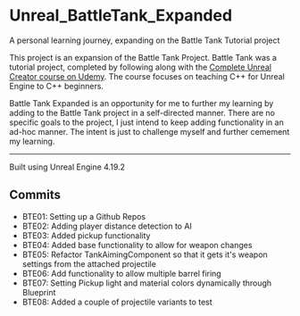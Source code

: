 # Unreal_BattleTank_Expanded
A personal learning journey, expanding on the Battle Tank Tutorial project

This project is an expansion of the Battle Tank Project. Battle Tank was a tutorial project, completed by following along with the [Complete Unreal Creator course on Udemy](https://www.udemy.com/unrealcourse/learn/v4/overview). The course focuses on teaching C++ for Unreal Engine to C++ beginners.

Battle Tank Expanded is an opportunity for me to further my learning by adding to the Battle Tank project in a self-directed manner. There are no specific goals to the project, I just intend to keep adding functionality in an ad-hoc manner. The intent is just to challenge myself and further cemement my learning.

---

Built using Unreal Engine 4.19.2

## Commits
* BTE01: Setting up a Github Repos
* BTE02: Adding player distance detection to AI
* BTE03: Added pickup functionality
* BTE04: Added base functionality to allow for weapon changes
* BTE05: Refactor TankAimingComponent so that it gets it's weapon settings from the attached projectile
* BTE06: Add functionality to allow multiple barrel firing
* BTE07: Setting Pickup light and material colors dynamically through Blueprint
* BTE08: Added a couple of projectile variants to test